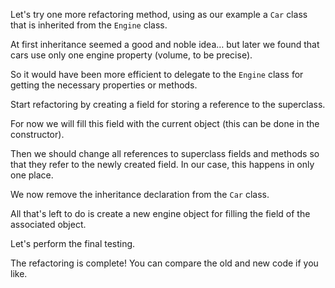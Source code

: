 Let's try one more refactoring method, using as our example a <code>Car</code> class that is inherited from the <code>Engine</code> class.

At first inheritance seemed a good and noble idea… but later we found that cars use only one engine property (volume, to be precise).

So it would have been more efficient to delegate to the <code>Engine</code> class for getting the necessary properties or methods.

Start refactoring by creating a field for storing a reference to the superclass.

For now we will fill this field with the current object (this can be done in the constructor).

Then we should change all references to superclass fields and methods so that they refer to the newly created field. In our case, this happens in only one place. 

We now remove the inheritance declaration from the <code>Car</code> class.

All that's left to do is create a new engine object for filling the field of the associated object.

Let's perform the final testing.

The refactoring is complete! You can compare the old and new code if you like.